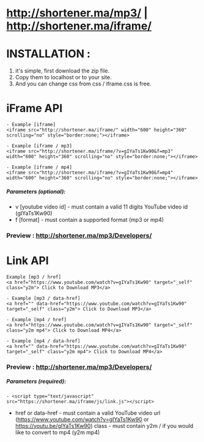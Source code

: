 # http://shortener.ma/mp3/ | http://shortener.ma/iframe/

# INSTALLATION :
1. it's simple, first download the zip file.
2. Copy them to localhost or to your site.
3. And you can change css from css / iframe.css is free.

# iFrame API
~~~
- Example [iframe]
<iframe src="http://shortener.ma/iframe/" width="600" height="360" scrolling="no" style="border:none;"></iframe>
~~~

~~~
- Example [iframe / mp3]
<iframe src="http://shortener.ma/iframe/?v=gIYaTs1Kw90&f=mp3" width="600" height="360" scrolling="no" style="border:none;"></iframe>
~~~

~~~
- Example [iframe / mp4]
<iframe src="http://shortener.ma/iframe/?v=gIYaTs1Kw90&f=mp4" width="600" height="360" scrolling="no" style="border:none;"></iframe>
~~~

##### Parameters (optional):
- v [youtube video id] - must contain a valid 11 digits YouTube video id (gIYaTs1Kw90)
- f [format] - must contain a supported format (mp3 or mp4)

### Preview : http://shortener.ma/mp3/Developers/

# Link API
~~~
Example [mp3 / href] 
<a href="https://www.youtube.com/watch?v=gIYaTs1Kw90" target="_self" class="y2m"> Click to Download MP3</a>
~~~

~~~
- Example [mp3 / data-href]
<a href="" data-href="https://www.youtube.com/watch?v=gIYaTs1Kw90" target="_self" class="y2m"> Click to Download MP3</a>
~~~

~~~
- Example [mp4 / href]
<a href="https://www.youtube.com/watch?v=gIYaTs1Kw90" target="_self" class="y2m mp4"> Click to Download MP4</a>
~~~

~~~
- Example [mp4 / data-href]
<a href="" data-href="https://www.youtube.com/watch?v=gIYaTs1Kw90" target="_self" class="y2m mp4"> Click to Download MP4</a>
~~~

### Preview : http://shortener.ma/mp3/Developers/

##### Parameters (required):
~~~
- <script type="text/javascript" src="https://shortener.ma/iframe/js/link.js"></script>
~~~
- href or data-href - must contain a valid YouTube video url (https://www.youtube.com/watch?v=gIYaTs1Kw90 or https://youtu.be/gIYaTs1Kw90)
class - must contain y2m / if you would like to convert to mp4 (y2m mp4)
